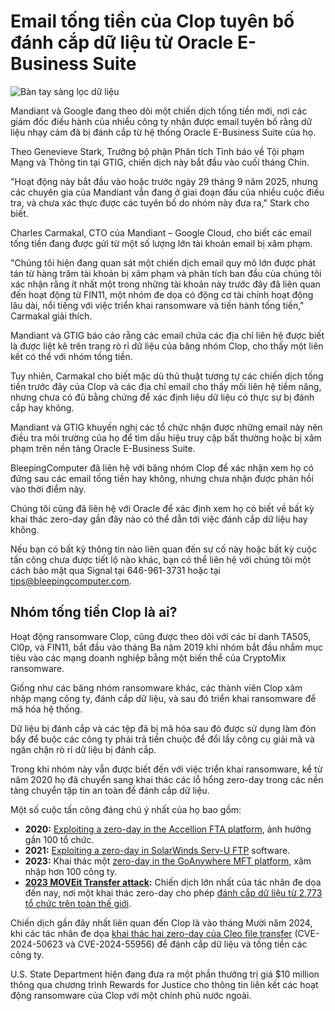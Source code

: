 # Email tống tiền của Clop tuyên bố đánh cắp dữ liệu từ Oracle E-Business Suite

![Bàn tay sàng lọc dữ liệu](https://www.bleepstatic.com/content/hl-images/2024/08/16/data-leak.jpg)

Mandiant và Google đang theo dõi một chiến dịch tống tiền mới, nơi các giám đốc điều hành của nhiều công ty nhận được email tuyên bố rằng dữ liệu nhạy cảm đã bị đánh cắp từ hệ thống Oracle E-Business Suite của họ.

Theo Genevieve Stark, Trưởng bộ phận Phân tích Tình báo về Tội phạm Mạng và Thông tin tại GTIG, chiến dịch này bắt đầu vào cuối tháng Chín.

"Hoạt động này bắt đầu vào hoặc trước ngày 29 tháng 9 năm 2025, nhưng các chuyên gia của Mandiant vẫn đang ở giai đoạn đầu của nhiều cuộc điều tra, và chưa xác thực được các tuyên bố do nhóm này đưa ra," Stark cho biết.

Charles Carmakal, CTO của Mandiant – Google Cloud, cho biết các email tống tiền đang được gửi từ một số lượng lớn tài khoản email bị xâm phạm.

"Chúng tôi hiện đang quan sát một chiến dịch email quy mô lớn được phát tán từ hàng trăm tài khoản bị xâm phạm và phân tích ban đầu của chúng tôi xác nhận rằng ít nhất một trong những tài khoản này trước đây đã liên quan đến hoạt động từ FIN11, một nhóm đe dọa có động cơ tài chính hoạt động lâu dài, nổi tiếng với việc triển khai ransomware và tiến hành tống tiền," Carmakal giải thích.

Mandiant và GTIG báo cáo rằng các email chứa các địa chỉ liên hệ được biết là được liệt kê trên trang rò rỉ dữ liệu của băng nhóm Clop, cho thấy một liên kết có thể với nhóm tống tiền.

Tuy nhiên, Carmakal cho biết mặc dù thủ thuật tương tự các chiến dịch tống tiền trước đây của Clop và các địa chỉ email cho thấy mối liên hệ tiềm năng, nhưng chưa có đủ bằng chứng để xác định liệu dữ liệu có thực sự bị đánh cắp hay không.

Mandiant và GTIG khuyến nghị các tổ chức nhận được những email này nên điều tra môi trường của họ để tìm dấu hiệu truy cập bất thường hoặc bị xâm phạm trên nền tảng Oracle E-Business Suite.

BleepingComputer đã liên hệ với băng nhóm Clop để xác nhận xem họ có đứng sau các email tống tiền hay không, nhưng chưa nhận được phản hồi vào thời điểm này.

Chúng tôi cũng đã liên hệ với Oracle để xác định xem họ có biết về bất kỳ khai thác zero-day gần đây nào có thể dẫn tới việc đánh cắp dữ liệu hay không.

Nếu bạn có bất kỳ thông tin nào liên quan đến sự cố này hoặc bất kỳ cuộc tấn công chưa được tiết lộ nào khác, bạn có thể liên hệ với chúng tôi một cách bảo mật qua Signal tại 646-961-3731 hoặc tại tips@bleepingcomputer.com.

## Nhóm tống tiền Clop là ai?

Hoạt động ransomware Clop, cũng được theo dõi với các bí danh TA505, Cl0p, và FIN11, bắt đầu vào tháng Ba năm 2019 khi nhóm bắt đầu nhắm mục tiêu vào các mạng doanh nghiệp bằng một biến thể của CryptoMix ransomware.

Giống như các băng nhóm ransomware khác, các thành viên Clop xâm nhập mạng công ty, đánh cắp dữ liệu, và sau đó triển khai ransomware để mã hóa hệ thống.

Dữ liệu bị đánh cắp và các tệp đã bị mã hóa sau đó được sử dụng làm đòn bẩy để buộc các công ty phải trả tiền chuộc để đổi lấy công cụ giải mã và ngăn chặn rò rỉ dữ liệu bị đánh cắp.

Trong khi nhóm này vẫn được biết đến với việc triển khai ransomware, kể từ năm 2020 họ đã chuyển sang khai thác các lỗ hổng zero-day trong các nền tảng chuyển tập tin an toàn để đánh cắp dữ liệu.

Một số cuộc tấn công đáng chú ý nhất của họ bao gồm:

* **2020:** [Exploiting a zero-day in the Accellion FTA platform](https://www.bleepingcomputer.com/tag/accellion/), ảnh hưởng gần 100 tổ chức.
* **2021:** [Exploiting a zero-day in SolarWinds Serv-U FTP](https://www.bleepingcomputer.com/news/security/clop-gang-exploiting-solarwinds-serv-u-flaw-in-ransomware-attacks/) software.
* **2023:** Khai thác một [zero-day in the GoAnywhere MFT platform](https://www.bleepingcomputer.com/news/security/fortra-shares-findings-on-goanywhere-mft-zero-day-attacks/), xâm nhập hơn 100 công ty.
* **[2023 MOVEit Transfer attack](https://www.bleepingcomputer.com/news/security/clop-ransomware-claims-responsibility-for-moveit-extortion-attacks/):** Chiến dịch lớn nhất của tác nhân đe dọa đến nay, nơi một khai thác zero-day cho phép [đánh cắp dữ liệu từ 2,773 tổ chức trên toàn thế giới](https://www.emsisoft.com/en/blog/44123/unpacking-the-moveit-breach-statistics-and-analysis/).

Chiến dịch gần đây nhất liên quan đến Clop là vào tháng Mười năm 2024, khi các tác nhân đe dọa [khai thác hai zero-day của Cleo file transfer](https://www.bleepingcomputer.com/news/security/clop-ransomware-claims-responsibility-for-cleo-data-theft-attacks/) (CVE-2024-50623 và CVE-2024-55956) để đánh cắp dữ liệu và tống tiền các công ty.

U.S. State Department hiện đang đưa ra một phần thưởng trị giá $10 million thông qua chương trình Rewards for Justice cho thông tin liên kết các hoạt động ransomware của Clop với một chính phủ nước ngoài.